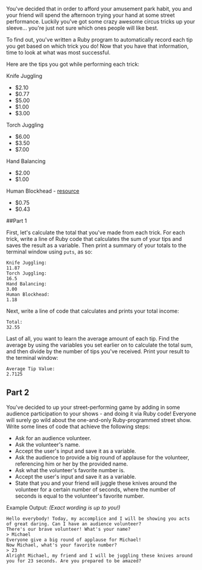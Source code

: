 You've decided that in order to afford your amusement park habit, you and your
friend will spend the afternoon trying your hand at some street performance.
Luckily you've got some crazy awesome circus tricks up your sleeve... you're
just not sure which ones people will like best.

To find out, you've written a Ruby program to automatically record each tip you
get based on which trick you do! Now that you have that information, time to
look at what was most successful.

Here are the tips you got while performing each trick:

Knife Juggling
- $2.10
- $0.77
- $5.00
- $1.00
- $3.00

Torch Juggling
- $6.00
- $3.50
- $7.00

Hand Balancing
- $2.00
- $1.00

Human Blockhead - [resource](http://en.wikipedia.org/wiki/Human_Blockhead)
- $0.75
- $0.43

##Part 1

First, let's calculate the total that you've made from each trick. For each
trick, write a line of Ruby code that calculates the sum of your tips and saves
the result as a variable. Then print a summary of your totals to the terminal
window using `puts`, as so:

```
Knife Juggling:
11.87
Torch Juggling:
16.5
Hand Balancing:
3.00
Human Blockhead:
1.18
```

Next, write a line of code that calculates and prints your total income:

```
Total:
32.55
```

Last of all, you want to learn the average amount of each tip. Find the average
by using the variables you set earlier on to calculate the total sum, and then
divide by the number of tips you've received. Print your result to the terminal
window:

```
Average Tip Value:
2.7125
```

## Part 2

You've decided to up your street-performing game by adding in some audience
participation to your shows - and doing it via Ruby code! Everyone will surely
go wild about the one-and-only Ruby-programmed street show. Write some lines of
code that achieve the following steps:

- Ask for an audience volunteer.
- Ask the volunteer's name.
- Accept the user's input and save it as a variable.
- Ask the audience to provide a big round of applause for the volunteer, referencing him or her by the provided name.
- Ask what the volunteer's favorite number is.
- Accept the user's input and save it as a variable.
- State that you and your friend will juggle these knives around the volunteer for a certain number of seconds, where the number of seconds is equal to the volunteer's favorite number.

Example Output:
*(Exact wording is up to you!)*

```
Hello everybody! Today, my accomplice and I will be showing you acts of great daring. Can I have an audience volunteer?
There's our brave volunteer! What's your name?
> Michael
Everyone give a big round of applause for Michael!
Now Michael, what's your favorite number?
> 23
Alright Michael, my friend and I will be juggling these knives around you for 23 seconds. Are you prepared to be amazed?
```
